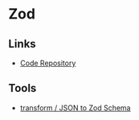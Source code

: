 # Zod

<!--
https://github.com/chrsep/atreus/blob/main/dashboard/src/pages/api/companies/index.ts

tRPC
-->

<!--
Alternative

https://github.com/fabian-hiller/valibot
https://github.com/ianstormtaylor/superstruct
https://github.com/jquense/yup
https://github.com/hapijs/joi
-->

## Links

- [Code Repository](https://github.com/colinhacks/zod)

## Tools

- [transform / JSON to Zod Schema](https://transform.tools/json-to-zod)

<!-- **Refer:** `./src/schemas/post.ts`

```ts
import { z } from 'zod'

export const postSchema = z.object({
  title: z.string(),
  body: z.string(),
})
``` -->

<!--
.regex(/^\d+$/)
-->

<!--
import { trimString } from '@/lib/utils'

z.preprocess(trimString, z.string())
-->

<!--
slug: z.string().transform((s) => slugify(s)),
-->

<!--
password: z.string().superRefine((data, ctx) => {
  const isStrict = false;
  const result = isPasswordValid(data, true, isStrict);
  Object.keys(result).map((key: string) => {
    if (!result[key as keyof typeof result]) {
      ctx.addIssue({
        code: z.ZodIssueCode.custom,
        path: [key],
        message: key,
      });
    }
  });
}),
-->
